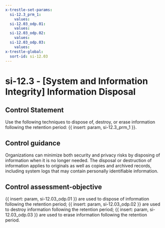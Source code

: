 ```yaml
---
x-trestle-set-params:
  si-12.3_prm_1:
    values:
  si-12.03_odp.01:
    values:
  si-12.03_odp.02:
    values:
  si-12.03_odp.03:
    values:
x-trestle-global:
  sort-id: si-12.03
---
```


# si-12.3 - \[System and Information Integrity\] Information Disposal

## Control Statement

Use the following techniques to dispose of, destroy, or erase information following the retention period: {{ insert: param, si-12.3_prm_1 }}.

## Control guidance

Organizations can minimize both security and privacy risks by disposing of information when it is no longer needed. The disposal or destruction of information applies to originals as well as copies and archived records, including system logs that may contain personally identifiable information.

## Control assessment-objective

{{ insert: param, si-12.03_odp.01 }} are used to dispose of information following the retention period;
{{ insert: param, si-12.03_odp.02 }} are used to destroy information following the retention period;
{{ insert: param, si-12.03_odp.03 }} are used to erase information following the retention period.
